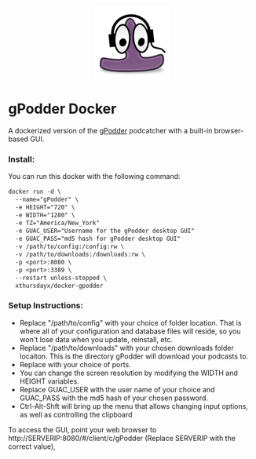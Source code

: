 <p align="center">
    <img src="https://raw.githubusercontent.com/xthursdayx/docker-templates/master/images/gpodder-icon.png" alt="" width="150"/>  
</p>

# gPodder Docker

A dockerized version of the [gPodder](https://gpodder.github.io/) podcatcher with a built-in browser-based GUI.

### Install:

You can run this docker with the following command:

````
docker run -d \
  --name="gPodder" \
  -e HEIGHT="720" \
  -e WIDTH="1280" \
  -e TZ="America/New_York"
  -e GUAC_USER="Username for the gPodder desktop GUI"
  -e GUAC_PASS="md5 hash for gPodder desktop GUI" 
  -v /path/to/config:/config:rw \
  -v /path/to/downloads:/downloads:rw \
  -p <port>:8080 \
  -p <port>:3389 \
  --restart unless-stopped \
  xthursdayx/docker-gpodder
 ```` 
  
### Setup Instructions:

- Replace "/path/to/config" with your choice of folder location. That is where all of your configuration and database files will reside, so you won't lose data when you update, reinstall, etc.
- Replace "/path/to/downloads" with your chosen downloads folder locaiton. This is the directory gPodder will download your podcasts to. 
- Replace <port> with your choice of ports.
- You can change the screen resolution by modifying the WIDTH and HEIGHT variables.
- Replace GUAC_USER with the user name of your choice and GUAC_PASS with the md5 hash of your chosen password.
- Ctrl-Alt-Shft will bring up the menu that allows changing input options, as well as controlling the clipboard

To access the GUI, point your web browser to http://SERVERIP:8080/#/client/c/gPodder (Replace SERVERIP with the correct value),
